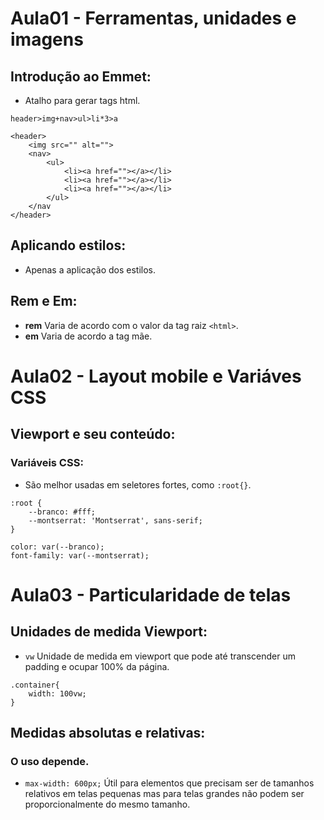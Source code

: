 # Aula01 - Ferramentas, unidades e imagens
## Introdução ao Emmet:
- Atalho para gerar tags html.  
```
header>img+nav>ul>li*3>a
```
```
<header>
	<img src="" alt="">
	<nav>
		<ul>
			<li><a href=""></a></li>
			<li><a href=""></a></li>
			<li><a href=""></a></li>
		</ul>
	</nav
</header>
```
## Aplicando estilos:
- Apenas a aplicação dos estilos.  

## Rem e Em:
- **rem** Varia de acordo com o valor da tag raiz ```<html>```.  
- **em** Varia de acordo a tag mãe.

# Aula02 - Layout mobile e Variáves CSS
## Viewport e seu conteúdo:
### Variáveis CSS:  
- São melhor usadas em seletores fortes, como ```:root{}```.  
```
:root {
	--branco: #fff;
	--montserrat: 'Montserrat', sans-serif;
}

color: var(--branco);
font-family: var(--montserrat);
```

# Aula03 - Particularidade de telas
## Unidades de medida Viewport:
- ```vw``` Unidade de medida em viewport que pode até transcender um padding e ocupar 100% da página.  
```
.container{
	width: 100vw;
}
```
## Medidas absolutas e relativas:
### O uso depende.
- ```max-width: 600px;``` Útil para elementos que precisam ser de tamanhos relativos em telas pequenas  mas para telas grandes não podem ser proporcionalmente do mesmo tamanho.